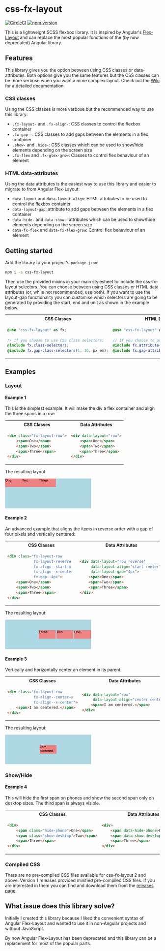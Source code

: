 # css-fx-layout

[![CircleCI](https://circleci.com/gh/philmtd/css-fx-layout/tree/master.svg?style=svg)](https://circleci.com/gh/philmtd/css-fx-layout/tree/master)
[![npm version](https://badge.fury.io/js/css-fx-layout.svg)](https://www.npmjs.com/package/css-fx-layout)

This is a lightweight SCSS flexbox library. It is inspired by Angular's [Flex-Layout](https://github.com/angular/flex-layout) and can replace the
most popular functions of the (by now deprecated) Angular library.

## Features

This library gives you the option between using CSS classes or data-attributes. Both options give you the same features but the CSS classes can be more verbose when you want a more complex layout.
Check out the [Wiki](https://github.com/philmtd/css-fx-layout/wiki) for a detailed documentation.

### CSS classes

Using the CSS classes is more verbose but the recommended way to use this library:

* `.fx-layout-` and `.fx-align-`: CSS classes to control the flexbox container
* `.fx-gap--`: CSS classes to add gaps between the elements in a flex container
* `.show-` and `.hide-`: CSS classes which can be used to show/hide elements depending on the screen size
* `.fx-flex` and `.fx-glex-grow`: Classes to control flex behaviour of an element

### HTML data-attributes

Using the data attributes is the easiest way to use this library and easier to migrate to from Angular Flex-Layout:

* `data-layout` and `data-layout-align`: HTML attributes to be used to control the flexbox container
* `data-layout-gap`: attribute to add gaps between the elements in a flex container
* `data-hide-` and `data-show-`: attributes which can be used to show/hide elements depending on the screen size
* `data-fx-flex` and `data-fx-flex-grow`: Control flex behaviour of an element

## Getting started

Add the library to your project's `package.json`:

```bash
npm i -s css-fx-layout
```

Then use the provided mixins in your main stylesheet to include the css-fx-layout selectors. You can choose between using CSS classes
or HTML data attributes (or, while not recommended, use both). If you want to use the layout-gap functionality you can customise which selectors
are going to be generated by providing the start, end and unit as shown in the example below.

<table>
<tr>
<th>CSS Classes</th>
<th>HTML Data Attributes</th>
</tr>
<tr>
<td>

````scss
@use "css-fx-layout" as fx;

// If you choose to use CSS class selectors:
@include fx.class-selectors;
@include fx.gap-class-selectors(1, 16, px em);
````

</td>     
<td>   

````scss
@use "css-fx-layout" as fx;

// If you choose to use attribute selectors:
@include fx.attribute-selectors;
@include fx.gap-attribute-selectors(1, 16, px em);
````

</td>
</tr>
</table>

## Examples

### Layout

#### Example 1
This is the simplest example. It will make the div a flex container and align the three spans in a row:

<table>
<tr>
<th>CSS Classes</th>
<th>Data Attributes</th>
</tr>
<tr>
<td>

```html
<div class="fx-layout-row">
    <span>One</span>
    <span>Two</span>
    <span>Three</span>
</div>
```

</td>     
<td>   

```html
<div data-layout="row">
    <span>One</span>
    <span>Two</span>
    <span>Three</span>
</div>
```

</td>
</tr>
</table>

The resulting layout:

![Example 1](./docs/example-1.png)


#### Example 2
An advanced example that aligns the items in reverse order with a gap of four pixels and vertically centered:

<table>
<tr>
<th>CSS Classes</th>
<th>Data Attributes</th>
</tr>
<tr>
<td>

````html
<div class="fx-layout-row 
            fx-layout-reverse 
            fx-align--start-x 
            fx-align--x-center 
            fx-gap--4px">
    <span>One</span>
    <span>Two</span>
    <span>Three</span>
</div>
````

</td>     
<td>   

````html
<div data-layout="row reverse" 
     data-layout-align="start center" 
     data-layout-gap="4px">
    <span>One</span>
    <span>Two</span>
    <span>Three</span>
</div>
````

</td>
</tr>
</table>

The resulting layout:

![Example 2](./docs/example-2.png)

#### Example 3
Vertically and horizontally center an element in its parent.

<table>
<tr>
<th>CSS Classes</th>
<th>Data Attributes</th>
</tr>
<tr>
<td>

```html
<div class="fx-layout-row 
            fx-align--center-x 
            fx-align--x-center">
    <span>I am centered.</span>
</div>
```

</td>     
<td>   

```html
<div data-layout="row" 
     data-layout-align="center center">
    <span>I am centered.</span>
</div>
```

</td>
</tr>
</table>

The resulting layout:

![Example 3](./docs/example-3.png)

### Show/Hide

#### Example 4
This will hide the first span on phones and show the second span only on desktop sizes. The third span is always visible.

<table>
<tr>
<th>CSS Classes</th>
<th>Data Attributes</th>
</tr>
<tr>
<td>

```html
<div>
    <span class="hide-phone">One</span>
    <span class="show-desktop">Two</span>
    <span>Three</span>
</div>
```

</td>     
<td>

```html
<div>
    <span data-hide-phone>One</span>
    <span data-show-desktop>Two</span>
    <span>Three</span>
</div>
```

</td>
</tr>
</table>
 
### Compiled CSS
There are no pre-compiled CSS files available for css-fx-layout 2 and above.
Version 1 releases provided minified pre-compiled CSS files. If you are interested in them you can find and download them from
the [releases page](https://github.com/philmtd/css-fx-layout/releases/).

## What issue does this library solve?

Initially I created this library because I liked the convenient syntax of Angular Flex-Layout and wanted to use it in non-Angular 
projects and without JavaScript.

By now Angular Flex-Layout has been deprecated and this library can be a replacement for most of the popular parts.
